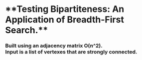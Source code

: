 <h1>**Testing Bipartiteness: An Application of Breadth-First Search.**<br/></h1>
<h3>Built using an adjacency matrix O(n^2).<br/> 
Input is a list of vertexes that are strongly connected.</h3>